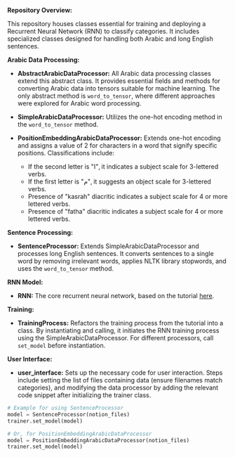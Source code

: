 **Repository Overview:**

This repository houses classes essential for training and deploying a Recurrent Neural Network (RNN) to classify categories. It includes specialized classes designed for handling both Arabic and long English sentences.

**Arabic Data Processing:**

- **AbstractArabicDataProcessor:**
  All Arabic data processing classes extend this abstract class. It provides essential fields and methods for converting Arabic data into tensors suitable for machine learning. The only abstract method is `word_to_tensor`, where different approaches were explored for Arabic word processing.

- **SimpleArabicDataProcessor:**
  Utilizes the one-hot encoding method in the `word_to_tensor` method.

- **PositionEmbeddingArabicDataProcessor:**
  Extends one-hot encoding and assigns a value of 2 for characters in a word that signify specific positions. Classifications include:
  - If the second letter is "ا", it indicates a subject scale for 3-lettered verbs.
  - If the first letter is "م", it suggests an object scale for 3-lettered verbs.
  - Presence of "kasrah" diacritic indicates a subject scale for 4 or more lettered verbs.
  - Presence of "fatha" diacritic indicates a subject scale for 4 or more lettered verbs.

**Sentence Processing:**

- **SentenceProcessor:**
  Extends SimpleArabicDataProcessor and processes long English sentences. It converts sentences to a single word by removing irrelevant words, applies NLTK library stopwords, and uses the `word_to_tensor` method.

**RNN Model:**

- **RNN:**
  The core recurrent neural network, based on the tutorial [here](https://pytorch.org/tutorials/intermediate/char_rnn_classification_tutorial.html).

**Training:**

- **TrainingProcess:**
  Refactors the training process from the tutorial into a class. By instantiating and calling, it initiates the RNN training process using the SimpleArabicDataProcessor. For different processors, call `set_model` before instantiation.

**User Interface:**

- **user_interface:**
  Sets up the necessary code for user interaction. Steps include setting the list of files containing data (ensure filenames match categories), and modifying the data processor by adding the relevant code snippet after initializing the trainer class.

```python
# Example for using SentenceProcessor
model = SentenceProcessor(notion_files)
trainer.set_model(model)

# Or, for PositionEmbeddingArabicDataProcessor
model = PositionEmbeddingArabicDataProcessor(notion_files)
trainer.set_model(model)
